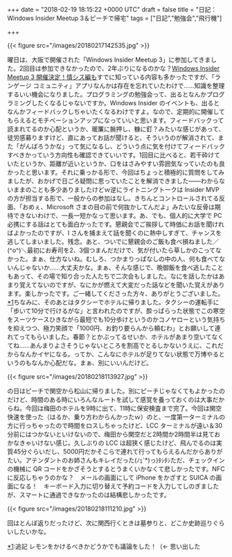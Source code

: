 
+++
date = "2018-02-19 18:15:22 +0000 UTC"
draft = false
title = "日記：Windows Insider Meetup 3＆ピーチで帰宅"
tags = ["日記","勉強会","飛行機"]

+++


{{< figure src="/images/20180217142535.jpg"  >}}

曜日は、大阪で開催された「Windows Insider Meetup 3」に参加してきました。2回目は参加できなかったので、2年ぶりになるのかな？[Windows Insider Meetup 3 開催決定！情シス編も](https://blogs.windows.com/japan/2018/01/17/windows-insider-meetup-3/#Qb2RIaUdbwyIdjIf.97)すでに知っている内容も多かったですが、「ランゲージ コミュニティ」アプリなんかは存在を忘れていたわけで……知識を整理するいい機会になりました。プログラミングの勉強会って、出るとなんかプログラミングしたくなるじゃないですか。Windows Insider のイベントも、出るとなんかフィードバックしちゃいたくなるわけですよ。なので、定期的に開催してもらえるとモチベーションアップになっていいと思います。フィードバックって読まれてるのか心配というか、暖簾に腕押し、糠に釘？みたいな感じがあって、徒労感募りますけど、直にあってお話が聞けると、そういうのが解消されて、また「がんばろうかな」って気になるし、どういう点に気を付けてフィードバックすべきかっていう方向性も確認できていいです。1回目に比べると、若干砕けていたというか、距離が近いというか、口をはさみやすい雰囲気なっていたのも良かったと思います。それに乗っかる形で、今回はちょっと積極的に質問をしてみましたが、おかげで日ごろ疑問に思っていたことを解消できました――わからないままのことも多少ありましたけどｗ逆にライトニングトークは Insider MVP の方が担当する形で、一般からの参加はなし。きちんとコントロールされてる反面、「おめぇ、Microsoft さまの目の前で何抜かしてんだよ」みたいな反骨は期待できないわけで、一長一短かなって思います。あ、でも、個人的に大学で PC 必携にする話はとても面白かったです。懇親会でご挨拶して時価にお話を聞ければよかったのですが、I さんを捕まえて話を聞くのに熱中しすぎて、チャンスを逃してしまいました。残念。あと、ついでに懇親会のご飯も食べ損ねました／(^o^)＼最初にお寿司を2、3個つまんだだけで、気が付いたら草しかのこってなかった。まぁ、仕方ないね。むしろ、つかまりっぱなしの中の人、何も食べてないんじゃないか……大丈夫かな。まぁ、そんな感じで、晩御飯を食べ逃したこともあって、その場で知り合った人たちで二次会もしました。なにを話したかはあまり覚えてないのですが、なにかが燃えて大変だった話などを聞いた覚えがあります。楽しかったです。ご一緒してくださった方々、ありがとうございました。<a href="#f-f6b63b0b" name="fn-f6b63b0b" title="追記 レモンをかけるべきかどうかでも議論をした！（← 思い出した">*1</a>ちなみに、そのあとはタクシーでホテルに帰りました。タクシーの運転手に「歩いて10分で行けるがな」と言われたのですが、酔っぱらった状態でこの寒空をスーツケースひきながら最短でも10分歩けというのかコノヤローという気持ちを抑えつつ、極力笑顔で「1000円、お釣り要らんから頼むわ」とお願いして連れてってもらいました。春節？とかぶってるせいか、ホテルがあまり空いてなくてね……あんまりよさそうじゃないところを割高でとるしかないうえに、これだからなんかイヤになる。ってか、こんなにホテルが足りてない状態で万博やるというのもなんか心配だな。まぁ、別にいいんだけど。

{{< figure src="/images/20180218113927.jpg"  >}}

の日はピーチで関空から松山に帰りました。別にピーチじゃなくてもよかったのだけど、時間のある時にいろんなルートを試して感覚を養っておくのは大事だからね。今回は梅田のホテルを9時に出て、11時に保安検査まで完了。今回は関空快速を使った（はるか、乗り方わからんかったｗ）のと、一度第一ターミナルの方に行っちゃったので時間をロスしちゃったけど、LCC ターミナルが遠い＆30分前にはつかないといけないので、梅田から関空だと2時間か2時間半は見ておかなきゃいけない感じ。久しぶりの LCC は超狭く感じたけど、飛んでるのは実質45分ぐらいだし、5000円だかそこらで連れて行ってもらえるんだからありがたい。アテンダントのお姉さんもキレイだった(ﾉｪ`*)っ)ﾀｼﾀｼただ、チェックインの機械に QR コードをかざそうとするとうまくいかなくて悲しかったです。NFC に反応しちゃうのかな？　メールの画面にして iPhone をかざすと SUICA の画面になる！　キーボード入力に切り替えて予約コードを入力してしのぎましたが、スマートに通過できなかったのは結構悲しかったです。

{{< figure src="/images/20180218111210.jpg"  >}}

回はとんぼ返りだったけど、次に関西行くときは墓参りと、どこか史跡巡りぐらいしたいかな。
<div class="footnote">
<a href="#fn-f6b63b0b" name="f-f6b63b0b" class="footnote-number">*1</a><span class="footnote-delimiter">:</span><span class="footnote-text">追記 レモンをかけるべきかどうかでも議論をした！（← 思い出した</span>
</div>

